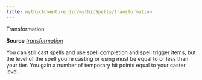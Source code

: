 ```yaml
---
title: mythicAdventure_dir/mythicSpells/transformation
---
```

Transformation

**Source** [_transformation_](spell_dir/transformation#_transformation)

You can still cast spells and use spell completion and spell trigger items, but the level of the spell you're casting or using must be equal to or less than your tier. You gain a number of temporary hit points equal to your caster level.

